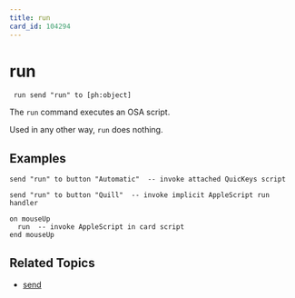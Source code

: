 ```yaml
---
title: run
card_id: 104294
---
```


# run

<code><pre>
run
send "run" to [ph:object]
</pre></code>

The <code>run</code> command executes an OSA script.

Used in any other way, <code>run</code> does nothing.

## Examples

```
send "run" to button "Automatic"  -- invoke attached QuicKeys script

send "run" to button "Quill"  -- invoke implicit AppleScript run handler

on mouseUp
  run  -- invoke AppleScript in card script
end mouseUp
```

## Related Topics

* [send](/HyperTalkReference/keywords/send)
